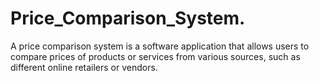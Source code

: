 # Price_Comparison_System.
A price comparison system is a software application that allows users to compare prices of products or services from various sources, such as different online retailers or vendors.
